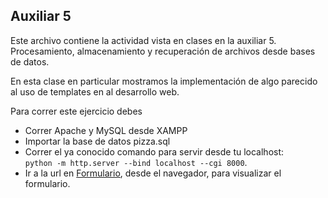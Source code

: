 ## Auxiliar 5

Este archivo contiene la actividad vista en clases en la auxiliar 5.
Procesamiento, almacenamiento y recuperación de archivos desde bases de datos.

En esta clase en particular mostramos la implementación de algo parecido al uso de 
templates en al desarrollo web. 

Para correr este ejercicio debes

- Correr Apache y MySQL desde XAMPP
- Importar la base de datos pizza.sql
- Correr el ya conocido comando para servir desde tu localhost: <code>  python -m http.server --bind localhost --cgi 8000</code>.
- Ir a la url en [Formulario](http://[::1]:8000/cgi-bin/form.py), desde el navegador, para visualizar el formulario.